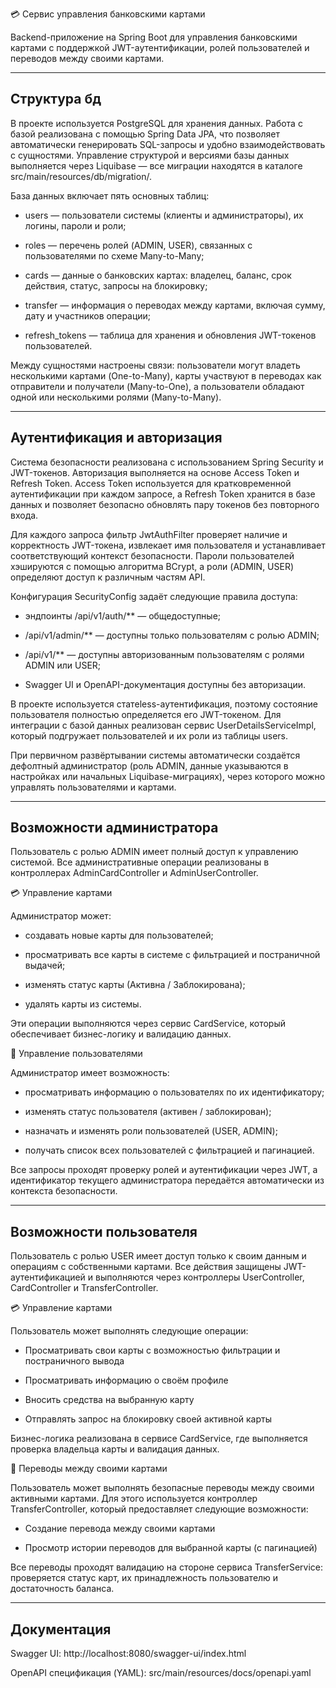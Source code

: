 💳 Сервис управления банковскими картами

Backend-приложение на Spring Boot для управления банковскими картами с поддержкой JWT-аутентификации, ролей пользователей и переводов между своими картами.

---
## Структура бд
В проекте используется PostgreSQL для хранения данных.
Работа с базой реализована с помощью Spring Data JPA, что позволяет автоматически генерировать SQL-запросы и удобно взаимодействовать с сущностями.
Управление структурой и версиями базы данных выполняется через Liquibase — все миграции находятся в каталоге
src/main/resources/db/migration/.

База данных включает пять основных таблиц:

- users — пользователи системы (клиенты и администраторы), их логины, пароли и роли;

- roles — перечень ролей (ADMIN, USER), связанных с пользователями по схеме Many-to-Many;

- cards — данные о банковских картах: владелец, баланс, срок действия, статус, запросы на блокировку;

- transfer — информация о переводах между картами, включая сумму, дату и участников операции;

- refresh_tokens — таблица для хранения и обновления JWT-токенов пользователей.

Между сущностями настроены связи:
пользователи могут владеть несколькими картами (One-to-Many),
карты участвуют в переводах как отправители и получатели (Many-to-One),
а пользователи обладают одной или несколькими ролями (Many-to-Many).

---
## Аутентификация и авторизация
Система безопасности реализована с использованием Spring Security и JWT-токенов.
Авторизация выполняется на основе Access Token и Refresh Token.
Access Token используется для кратковременной аутентификации при каждом запросе,
а Refresh Token хранится в базе данных и позволяет безопасно обновлять пару токенов без повторного входа.

Для каждого запроса фильтр JwtAuthFilter проверяет наличие и корректность JWT-токена,
извлекает имя пользователя и устанавливает соответствующий контекст безопасности.
Пароли пользователей хэшируются с помощью алгоритма BCrypt,
а роли (ADMIN, USER) определяют доступ к различным частям API.

Конфигурация SecurityConfig задаёт следующие правила доступа:

- эндпоинты /api/v1/auth/** — общедоступные;

- /api/v1/admin/** — доступны только пользователям с ролью ADMIN;

- /api/v1/** — доступны авторизованным пользователям с ролями ADMIN или USER;

- Swagger UI и OpenAPI-документация доступны без авторизации.

В проекте используется статeless-аутентификация,
поэтому состояние пользователя полностью определяется его JWT-токеном.
Для интеграции с базой данных реализован сервис UserDetailsServiceImpl,
который подгружает пользователей и их роли из таблицы users.

При первичном развёртывании системы автоматически создаётся дефолтный администратор
(роль ADMIN, данные указываются в настройках или начальных Liquibase-миграциях),
через которого можно управлять пользователями и картами.

---
## Возможности администратора
Пользователь с ролью ADMIN имеет полный доступ к управлению системой.
Все административные операции реализованы в контроллерах AdminCardController и AdminUserController.

💳 Управление картами

Администратор может:

- создавать новые карты для пользователей;

- просматривать все карты в системе с фильтрацией и постраничной выдачей;

- изменять статус карты (Активна / Заблокирована);

- удалять карты из системы.

Эти операции выполняются через сервис CardService, который обеспечивает бизнес-логику и валидацию данных.

👤 Управление пользователями

Администратор имеет возможность:

- просматривать информацию о пользователях по их идентификатору;

- изменять статус пользователя (активен / заблокирован);

- назначать и изменять роли пользователей (USER, ADMIN);

- получать список всех пользователей с фильтрацией и пагинацией.

Все запросы проходят проверку ролей и аутентификации через JWT,
а идентификатор текущего администратора передаётся автоматически из контекста безопасности.


---
## Возможности пользователя
Пользователь с ролью USER имеет доступ только к своим данным и операциям с собственными картами.
Все действия защищены JWT-аутентификацией и выполняются через контроллеры UserController, CardController и TransferController.

💳 Управление картами

Пользователь может выполнять следующие операции:

- Просматривать свои карты с возможностью фильтрации и постраничного вывода

- Просматривать информацию о своём профиле

- Вносить средства на выбранную карту

- Отправлять запрос на блокировку своей активной карты

Бизнес-логика реализована в сервисе CardService, где выполняется проверка владельца карты и валидация данных.

💸 Переводы между своими картами

Пользователь может выполнять безопасные переводы между своими активными картами.
Для этого используется контроллер TransferController, который предоставляет следующие возможности:

- Создание перевода между своими картами

- Просмотр истории переводов для выбранной карты (с пагинацией)

Все переводы проходят валидацию на стороне сервиса TransferService:
проверяется статус карт, их принадлежность пользователю и достаточность баланса.

---
## Документация
Swagger UI: http://localhost:8080/swagger-ui/index.html

OpenAPI спецификация (YAML): src/main/resources/docs/openapi.yaml
